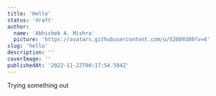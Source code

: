 ```yaml
---
title: 'Hello'
status: 'draft'
author:
  name: 'Abhishek A. Mishra'
  picture: 'https://avatars.githubusercontent.com/u/52009380?v=4'
slug: 'hello'
description: ''
coverImage: ''
publishedAt: '2022-11-22T00:17:54.584Z'
---
```


Trying something out

